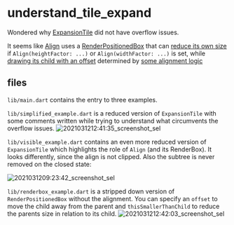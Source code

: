 # understand_tile_expand

Wondered why [ExpansionTile](https://github.com/flutter/flutter/blob/c5a4b4029c0798f37c4a39b479d7cb75daa7b05c/packages/flutter/lib/src/material/expansion_tile.dart#L30) did not have overflow issues.

It seems like [Align](https://github.com/flutter/flutter/blob/fa06b34024e84f4cba2b67f4c66c20297b4710de/packages/flutter/lib/src/widgets/basic.dart#L1891) uses a [RenderPositionedBox](https://github.com/flutter/flutter/blob/bd69fa59356d2d007730b83635f5cf99c032f94b/packages/flutter/lib/src/rendering/shifted_box.dart#L366) that can [reduce its own size](https://github.com/flutter/flutter/blob/bd69fa59356d2d007730b83635f5cf99c032f94b/packages/flutter/lib/src/rendering/shifted_box.dart#L431) if `Align(heightFactor: ...)` or `Align(widthFactor: ...)` is set,
while [drawing its child with an offset](https://github.com/flutter/flutter/blob/bd69fa59356d2d007730b83635f5cf99c032f94b/packages/flutter/lib/src/rendering/shifted_box.dart#L69) determined by [some alignment logic](https://github.com/flutter/flutter/blob/bd69fa59356d2d007730b83635f5cf99c032f94b/packages/flutter/lib/src/rendering/shifted_box.dart#L337)


## files
`lib/main.dart` contains the entry to three examples.

`lib/simplified_example.dart` is a reduced version of `ExpansionTile` with some comments written while trying to understand what circumvents the overflow issues.
![2021031212:41:35_screenshot_sel](https://user-images.githubusercontent.com/24209580/110935924-61f44780-8330-11eb-996c-30c8e07f10d7.png)


`lib/visible_example.dart` contains an even more reduced version of `ExpansionTile` which highlights the role of `Align` (and its RenderBox).
It looks differently, since the align is not clipped.
Also the subtree is never removed on the closed state:

![2021031209:23:42_screenshot_sel](https://user-images.githubusercontent.com/24209580/110915948-90662880-8318-11eb-8435-4f18c4eab4f0.png)

`lib/renderbox_example.dart` is a stripped down version of `RenderPositionedBox` without the alignment.
You can specify an `offset` to move the child away from the parent and `thisSmallerThanChild` to reduce the parents size in relation to its child.
![2021031212:42:03_screenshot_sel](https://user-images.githubusercontent.com/24209580/110935938-66206500-8330-11eb-81a2-c35e9dfc10f9.png)

